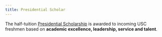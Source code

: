 ```yaml
---
title: Presidential Scholar
---
```


The half-tuition [Presidential Scholarship](https://admission.usc.edu/cost-and-financial-aid/scholarships/) is awarded to incoming USC freshmen based on <strong>academic excellence, leadership, service and talent</strong>.